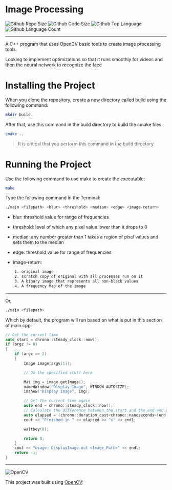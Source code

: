 # Image Processing
![Github Repo Size](https://img.shields.io/github/repo-size/jacobismael/CV-Detect?style=for-the-badge)
![Github Code Size](https://img.shields.io/github/languages/code-size/jacobismael/CV-Detect?style=for-the-badge)
![Github Top Language](https://img.shields.io/github/languages/top/jacobismael/CV-Detect?color=%23f34b7d&style=for-the-badge)
![Github Language Count](https://img.shields.io/github/languages/count/jacobismael/CV-Detect?style=for-the-badge&color=success)
- - -
A C++ program that uses OpenCV basic tools to create image processing tools.

Looking to implement optimizations so that it runs smoothly for videos and then the neural network to recognize the face

# Installing the Project
When you clone the repository, create a new directory called build using the following command:

```bash
mkdir build
```

After that, use this command in the build directory to build the cmake files:

```bash
cmake ..
```

> It is critical that you perform this command in the build directory

# Running the Project
Use the following command to use make to create the executable:
```bash
make
```

Type the following command in the Terminal:
```bash
./main <filepath> <blur> <threshold> <median> <edge> <image-return>
```
- blur: threshold value for range of frequencies

- threshold: level of which any pixel value lower than it drops to 0

- median: any number greater than 1 takes a region of pixel values and sets them to the median

- edge: threshold value for range of frequencies

- image-return:
```bash
    1. original image
    2. scratch copy of original with all processes run on it
    3. A binary image that represents all non-black values
    4. A frequency Map of the image 
```
- - -

Or,
```bash
./main <filepath>
```

Which by default, the program will run based on what is put in this section of main.cpp:

```cpp
// Get the current time
auto start = chrono::steady_clock::now();
if (argc != 8)
{
    if (argc == 2)
    {
        Image image(argv[1]);

        // Do the specified stuff here

        Mat img = image.getImage();
        namedWindow("Display Image", WINDOW_AUTOSIZE);
        imshow("Display Image", img);

        // Get the current time again
        auto end = chrono::steady_clock::now();
        // Calculate the difference between the start and the end and print the result
        auto elapsed = (chrono::duration_cast<chrono::nanoseconds>(end - start).count() / 1e9 );
        cout << "Finished in " << elapsed << "s" << endl;

        waitKey(0);

        return 0;
    }
    cout << "usage: DisplayImage.out <Image_Path>" << endl;
    return -1;
}
```

- - -

![OpenCV](https://avatars1.githubusercontent.com/u/5009934?s=200&v=4)

This project was built using [OpenCV](https://opencv.org/):
